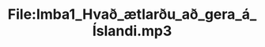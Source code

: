 ---
title: File:Imba1_Hvað_ætlarðu_að_gera_á_Íslandi.mp3
recording of: Hvað ætlarðu að gera á Íslandi?
reading speed: slow
speaker: Imba
license: CC0
---